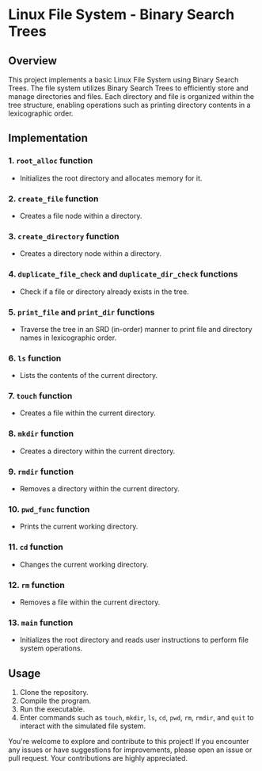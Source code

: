 # Linux File System - Binary Search Trees

## Overview

This project implements a basic Linux File System using Binary Search Trees. The file system utilizes Binary Search Trees to efficiently store and manage directories and files. Each directory and file is organized within the tree structure, enabling operations such as printing directory contents in a lexicographic order.

## Implementation

### 1. `root_alloc` function
- Initializes the root directory and allocates memory for it.

### 2. `create_file` function
- Creates a file node within a directory.

### 3. `create_directory` function
- Creates a directory node within a directory.

### 4. `duplicate_file_check` and `duplicate_dir_check` functions
- Check if a file or directory already exists in the tree.

### 5. `print_file` and `print_dir` functions
- Traverse the tree in an SRD (in-order) manner to print file and directory names in lexicographic order.

### 6. `ls` function
- Lists the contents of the current directory.

### 7. `touch` function
- Creates a file within the current directory.

### 8. `mkdir` function
- Creates a directory within the current directory.

### 9. `rmdir` function
- Removes a directory within the current directory.

### 10. `pwd_func` function
- Prints the current working directory.

### 11. `cd` function
- Changes the current working directory.

### 12. `rm` function
- Removes a file within the current directory.

### 13. `main` function
- Initializes the root directory and reads user instructions to perform file system operations.

## Usage

1. Clone the repository.
2. Compile the program.
3. Run the executable.
4. Enter commands such as `touch`, `mkdir`, `ls`, `cd`, `pwd`, `rm`, `rmdir`, and `quit` to interact with the simulated file system.

You're welcome to explore and contribute to this project! If you encounter any issues or have suggestions for improvements, please open an issue or pull request. Your contributions are highly appreciated.
